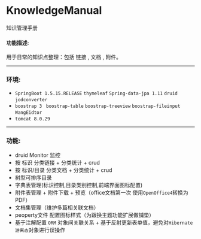 # KnowledgeManual
知识管理手册

#### 功能描述: 
用于日常的知识点整理：包括 链接 , 文档 , 附件。

--- 
### 环境:
+ `SpringBoot 1.5.15.RELEASE` `thymeleaf` `Spring-data-jpa 1.11` `druid` `jodconverter`
+ `boostrap 3 ` `boostrap-table` `boostrap-treeview` `boostrap-fileinput` `WangEidtor` 
+ `tomcat 8.0.29`

---
### 功能:
+ druid Monitor 监控
+ 按 标识 分类链接 + 分类统计 + crud 
+ 按 标识/目录 分类文档 + 分类统计 + crud
+ 树型可排序目录
+ 字典表管理(标识控制,目录类别控制,前端界面图标配置)
+ 附件表管理 + 附件下载 + 预览（office文档第一次 使用`OpenOffice4`转换为 PDF）
+ 文档集管理（维护多篇相关联文档）
+ peoperty文件 配置图标样式（为跟换主题功能扩展做铺垫）
+ 基于注解配置 `ORM` 对象间关联关系 + 基于反射更新表单值，避免对`Hibernate游离态`对象进行误操作
